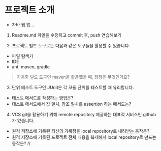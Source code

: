 # 프로젝트 소개
- 자바 웹 앱...

1. Readme.md 파일을 수정하고 commit 후, push 연습해보기

2. 프로젝트 빌드 도구로는 다음과 같은 도구들을 활용할 수 있습니다.
- 파일 탐색기
- IDE
- ant, maven, gradle
> 자동화 빌드 도구인 maven을 활용했을 때, 장점은 무엇인가요?

3. 단위 테스트 도구인 JUnit은 각 모듈 단위를 테스트할 때 유리합니다.
- 테스트 메서드를 작성하는 방법은?
- 테스트 메서드에서 값 일치, 참조 일치를 assertion 하는 메서드는?

4. VCS git을 활용하기 위해 remote repository 제공하는 대표적 서비스인 github가 있습니다.
- 원격 저장소에 기록된 최신의 기록점을 local repository로 내려받는 동작은?
- 원격 저장소에 기록된 프로젝트 전체 내용을 복제해서 local repository로 만드는 동작은?  //
